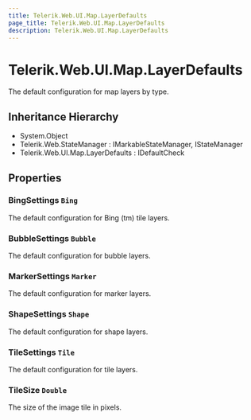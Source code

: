 ```yaml
---
title: Telerik.Web.UI.Map.LayerDefaults
page_title: Telerik.Web.UI.Map.LayerDefaults
description: Telerik.Web.UI.Map.LayerDefaults
---
```


# Telerik.Web.UI.Map.LayerDefaults

The default configuration for map layers by type.

## Inheritance Hierarchy

* System.Object
* Telerik.Web.StateManager : IMarkableStateManager, IStateManager
* Telerik.Web.UI.Map.LayerDefaults : IDefaultCheck

## Properties

###  BingSettings `Bing`

The default configuration for Bing (tm) tile layers.

###  BubbleSettings `Bubble`

The default configuration for bubble layers.

###  MarkerSettings `Marker`

The default configuration for marker layers.

###  ShapeSettings `Shape`

The default configuration for shape layers.

###  TileSettings `Tile`

The default configuration for tile layers.

###  TileSize `Double`

The size of the image tile in pixels.

